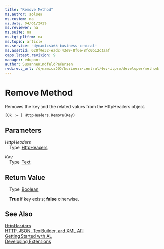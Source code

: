 ```yaml
---
title: "Remove Method"
ms.author: solsen
ms.custom: na
ms.date: 04/01/2019
ms.reviewer: na
ms.suite: na
ms.tgt_pltfrm: na
ms.topic: article
ms.service: "dynamics365-business-central"
ms.assetid: 620f0e32-eadc-43e9-8f6e-8fc0b12c3aaf
caps.latest.revision: 9
manager: edupont
author: SusanneWindfeldPedersen
redirect_url: /dynamics365/business-central/dev-itpro/developer/methods-auto/library
---
```

<!--This topic is deprected, see redirection URL-->

 

# Remove Method
Removes the key and the related values from the HttpHeaders object.

```
[Ok := ] HttpHeaders.Remove(Key)
```

## Parameters
*HttpHeaders*  
&emsp;Type: [HttpHeaders](httpheaders-class.md)  

*Key*  
&emsp;Type: [Text](../datatypes/devenv-text-data-type.md)

## Return Value
&emsp;Type: [Boolean](../datatypes/devenv-boolean-data-type.md)

&emsp;**True** if key exists; **false** otherwise.

## See Also
[HttpHeaders](httpheaders-class.md)  
[HTTP, JSON, TextBuilder, and XML API](../devenv-restapi-overview.md)  
[Getting Started with AL](../devenv-get-started.md)  
[Developing Extensions](../devenv-dev-overview.md)  